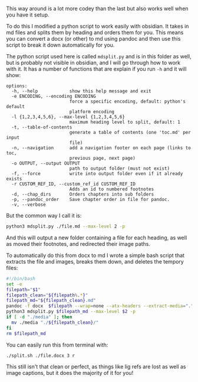 
This way around is a lot more codey than the last but also works well when you have it setup. 

To do this I modified a python script to work easily with obsidian. It takes in md files and splits them by heading and orders them for you. This means you can convert a docx (or other) to md using pandoc and then use this script to break it down automatically for you.

The python script used here is called `mdsplit.py` and is in this folder as well, but is probably not visible in obsidian, and I will go through how to work with it. It has a number of functions that are explain if you run `-h` and it will show:
```
options:
  -h, --help            show this help message and exit
  -e ENCODING, --encoding ENCODING
                        force a specific encoding, default: python's default
                        platform encoding
  -l {1,2,3,4,5,6}, --max-level {1,2,3,4,5,6}
                        maximum heading level to split, default: 1
  -t, --table-of-contents
                        generate a table of contents (one 'toc.md' per input
                        file)
  -n, --navigation      add a navigation footer on each page (links to toc,
                        previous page, next page)
  -o OUTPUT, --output OUTPUT
                        path to output folder (must not exist)
  -f, --force           write into output folder even if it already exists
  -r CUSTOM_REF_ID, --custom_ref_id CUSTOM_REF_ID
                        Adds an id to numbered footnotes
  -d, --chap_dirs       Orders chapters into sub folders
  -p, --pandoc_order    Save chapter order in file for pandoc.
  -v, --verbose
```

But the common way I call it is:
``` bash 
python3 mdsplit.py ./file.md --max-level 2 -p
```

And this will output a new folder containing a file for each heading, as well as moved their footnotes, and redirected their image paths.

To automatically do this from docx to md I wrote a simple bash script that extracts the file and images, breaks them down, and deletes the tempory files:
``` bash 
#!/bin/bash
set -e
filepath="$1"
filepath_clean="${filepath%.*}"
filepath_md="${filepath_clean}.md"
pandoc -f docx  $filepath --wrap=none --atx-headers --extract-media="." -o $filepath_md --filter pandoc-fignos --filter pandoc-citeproc
python3 mdsplit.py $filepath_md --max-level $2 -p
if [ -d "./media" ]; then
  mv ./media "./${filepath_clean}/" 
fi
rm $filepath_md
```

You can easily run this from terminal with:
``` bash
./split.sh ./file.docx 3 r
```

This still isn't that clean or perfect, as things like lig refs are lost as well as image captions, but it does the majority of it for you!
